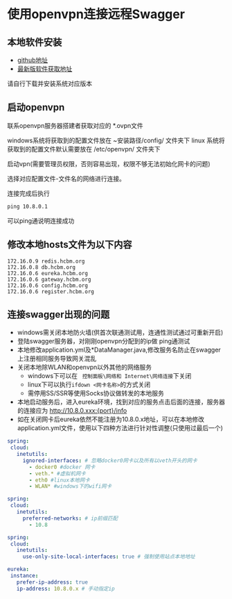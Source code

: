 # 使用openvpn连接远程Swagger

## 本地软件安装

* [github地址](https://github.com/OpenVPN/openvpn)
* [最新版软件获取地址](https://openvpn.net/index.php/download/community-downloads.html)
  
请自行下载并安装系统对应版本

## 启动openvpn

联系openvpn服务器搭建者获取对应的 *.ovpn文件

windows系统将获取到的配置文件放在 ~安装路径/config/ 文件夹下
linux 系统将获取到的配置文件默认需要放在 /etc/openvpn/ 文件夹下

启动vpn(需要管理员权限，否则容易出现，权限不够无法初始化网卡的问题)

选择对应配置文件-文件名的网络进行连接。

连接完成后执行

```cmd
ping 10.8.0.1
```

可以ping通说明连接成功

## 修改本地hosts文件为以下内容

```hosts
172.16.0.9 redis.hcbm.org
172.16.0.8 db.hcbm.org
172.16.0.6 eureka.hcbm.org
172.16.0.6 gateway.hcbm.org
172.16.0.6 config.hcbm.org
172.16.0.6 register.hcbm.org
```

## 连接swagger出现的问题

* windows需关闭本地防火墙(供首次联通测试用，连通性测试通过可重新开启)
* 登陆swagger服务器，对刚刚openvpn分配到的ip做 ping通测试
* 本地修改application.yml及*DataManager.java,修改服务名防止在swagger上注册相同服务导致网关混乱
* 关闭本地除WLAN和openvpn以外其他的网络服务
  * windows下可以在 ``` 控制面板\网络和 Internet\网络连接```下关闭
  * linux下可以执行```ifdown <网卡名称>```的方式关闭
  * 需停用SS/SSR等使用Socks协议做转发的本地服务
* 本地启动服务后，进入eureka环境，找到对应的服务点击后面的连接，服务器的连接应为 http://10.8.0.xxx:{port}/info
* 如在关闭网卡后eureka依然不能注册为10.8.0.x地址，可以在本地修改application.yml文件，使用以下四种方法进行针对性调整(只使用过最后一个)
  
 ```yml
spring:
  cloud:
    inetutils:
      ignored-interfaces: # 忽略docker0网卡以及所有以veth开头的网卡
        - docker0 #docker 网卡
        - veth.* #虚拟机网卡
        - eth0 #linux本地网卡
        - WLAN* #windows下的wifi网卡
 ```

 ```yml
 spring:
  cloud:
    inetutils:
      preferred-networks: # ip前缀匹配
        - 10.8
 ```

 ```yml
 spring:
  cloud:
    inetutils:
      use-only-site-local-interfaces: true # 强制使用站点本地地址
 ```

 ```yml
 eureka:
  instance:
    prefer-ip-address: true
    ip-address: 10.8.0.x # 手动指定ip
 ```